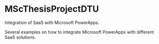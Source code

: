 # MScThesisProjectDTU
Integration of SaaS with Microsoft PowerApps.

Several examples on how to integrate Microsoft PowerApps with different SaaS solutions.